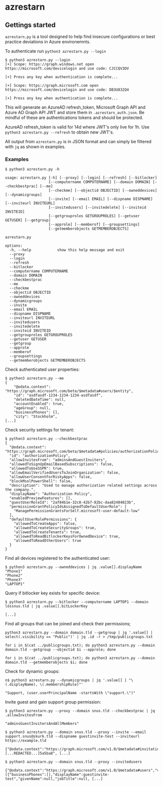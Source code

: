 # azrestarn

## Gettings started

`azrestarn.py` is a tool designed to help find insecure configurations or best practice
deviations in Azure environemnts.

To authenticate run `python3 azrestarn.py --login`

```
$ python3 azrestarn.py --login
[+] Scope: https://graph.windows.net open https://microsoft.com/devicelogin and use code: CJCCQV3DV

[+] Press any key when authentication is complete...

[+] Scope: https://graph.microsoft.com open https://microsoft.com/devicelogin and use code: DB3U832Q4

[+] Press any key when authentication is complete...
```

This will generate an AzureAD refresh_token, Microsoft Graph API and Azure AD Graph API
JWT and store them in
`.azrestarn_auth.json`. Be mindful of these are authentications tokens and should be
protected.

AzureAD refresh_token is valid for 14d where JWT's only live for 1h. Use `python3 azrestarn.py --refresh` to obtain new JWT's.

All output from `azrestarn.py` is in JSON format and can simply be filtered with `jq`
as shown in examples.

### Examples

```
$ python3 azrestarn.py -h

usage: azrestarn.py [-h] [--proxy] [--login] [--refresh] [--bitlocker]
                    [--computername COMPUTERNAME] [--domain DOMAIN] [--checkbestprac] [--me]
                    [--checkme] [--objectid OBJECTID] [--owneddevices] [--dynamicgroups]
                    [--invite] [--email EMAIL] [--dispname DISPNAME] [--inviteurl INVITEURL]
                    [--invitedusers] [--invitedelete] [--inviteid INVITEID]
                    [--getgrouproles GETGROUPROLES] [--getuser GETUSER] [--getgroup]
                    [--approle] [--memberof] [--groupsettings]
                    [--getmemberobjects GETMEMBEROBJECTS]

azrestarn.py

options:
  -h, --help            show this help message and exit
  --proxy
  --login
  --refresh
  --bitlocker
  --computername COMPUTERNAME
  --domain DOMAIN
  --checkbestprac
  --me
  --checkme
  --objectid OBJECTID
  --owneddevices
  --dynamicgroups
  --invite
  --email EMAIL
  --dispname DISPNAME
  --inviteurl INVITEURL
  --invitedusers
  --invitedelete
  --inviteid INVITEID
  --getgrouproles GETGROUPROLES
  --getuser GETUSER
  --getgroup
  --approle
  --memberof
  --groupsettings
  --getmemberobjects GETMEMBEROBJECTS
```

Check authenticated user properties:

```
$ python3 azrestarn.py --me
{
    "@odata.context": "https://graph.microsoft.com/beta/$metadata#users/$entity",
    "id": "asdfasdf-1234-1234-1234-asdfasdf",
    "deletedDateTime": null,
    "accountEnabled": true,
    "ageGroup": null,
    "businessPhones": [],
    "city": "Stockholm",
[...]
```

Check security settings for tenant:

```
$ python3 azrestarn.py --checkbestprac 
{
  "@odata.context": "https://graph.microsoft.com/beta/$metadata#policies/authorizationPolicy/$entity",
  "id": "authorizationPolicy",
  "allowInvitesFrom": "adminsAndGuestInviters",
  "allowedToSignUpEmailBasedSubscriptions": false,
  "allowedToUseSSPR": true,
  "allowEmailVerifiedUsersToJoinOrganization": false,
  "allowUserConsentForRiskyApps": false,
  "blockMsolPowerShell": false,
  "description": "Used to manage authorization related settings across the company.",
  "displayName": "Authorization Policy",
  "enabledPreviewFeatures": [],
  "guestUserRoleId": "2af84b1e-32c8-42b7-82bc-daa82404023b",
  "permissionGrantPolicyIdsAssignedToDefaultUserRole": [
    "ManagePermissionGrantsForSelf.microsoft-user-default-low"
  ],
  "defaultUserRolePermissions": {
    "allowedToCreateApps": false,
    "allowedToCreateSecurityGroups": true,
    "allowedToCreateTenants": true,
    "allowedToReadBitlockerKeysForOwnedDevice": true,
    "allowedToReadOtherUsers": true
  }
}
```

Find all devices registered to the authenticated user:

```
$ python3 azrestarn.py --owneddevices | jq .value[].displayName
"Phone1"
"Phone2"
"Phone3"
"LAPTOP1"
```

Query if bitlocker key exists for specific device:

```
$ python3 azrestarn.py --bitlocker --computername LAPTOP1 --domain lössnus.tld | jq .value[].bitLockerKey

[...]
```

Find all groups that can be joined and check their permissions;

```
python3 azrestarn.py --domain domain.tld --getgroup | jq '.value[] | select(.visibility == "Public")' | jq .id -r > /tmp/publicgroups.txt

for i in $(cat ../publicgroups.txt); do python3 azrestarn.py --domain domain.tld --getgroup --objectid $i --approle; done

for i in $(cat ../publicgroups.txt); do python3 azrestarn.py --domain domain.tld --getmemberobjects $i; done
```

Check for dynamic groups:

```
n$ python3 azrestarn.py --dynamicgroups | jq '.value[] | "\(.displayName), \(.membershipRule)"'

"Support, (user.userPrincipalName -startsWith \"support.\")"
```

Invite guest and gain support group permission:

```
$ python3 azrestarn.py --proxy --domain snus.tld --checkbestprac | jq .allowInvitesFrom

"adminsGuestInvitersAndAllMembers"

$ python3 azrestarn.py --domain snus.tld --proxy --invite --email support.snus@skurk.tld --dispname guestinvite-test --inviteurl https://example.tld

{"@odata.context":"https://graph.microsoft.com/v1.0/$metadata#invitations/$entity","id":"f2a10860-[...REDACTED...]5a5ba8", [...]

$ python3 azrestarn.py --domain snus.tld --proxy --invitedusers

{"@odata.context":"https://graph.microsoft.com/v1.0/$metadata#users","value":[{"businessPhones":[],"displayName":guestinvite-test","givenName":null,"jobTitle":null, [...]
```

